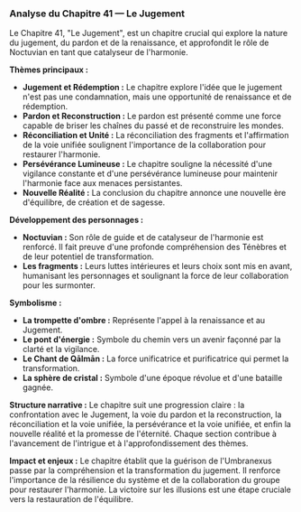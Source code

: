 ### Analyse du Chapitre 41 — Le Jugement

Le Chapitre 41, "Le Jugement", est un chapitre crucial qui explore la nature du jugement, du pardon et de la renaissance, et approfondit le rôle de Noctuvian en tant que catalyseur de l'harmonie.

**Thèmes principaux :**
*   **Jugement et Rédemption :** Le chapitre explore l'idée que le jugement n'est pas une condamnation, mais une opportunité de renaissance et de rédemption.
*   **Pardon et Reconstruction :** Le pardon est présenté comme une force capable de briser les chaînes du passé et de reconstruire les mondes.
*   **Réconciliation et Unité :** La réconciliation des fragments et l'affirmation de la voie unifiée soulignent l'importance de la collaboration pour restaurer l'harmonie.
*   **Persévérance Lumineuse :** Le chapitre souligne la nécessité d'une vigilance constante et d'une persévérance lumineuse pour maintenir l'harmonie face aux menaces persistantes.
*   **Nouvelle Réalité :** La conclusion du chapitre annonce une nouvelle ère d'équilibre, de création et de sagesse.

**Développement des personnages :**
*   **Noctuvian :** Son rôle de guide et de catalyseur de l'harmonie est renforcé. Il fait preuve d'une profonde compréhension des Ténèbres et de leur potentiel de transformation.
*   **Les fragments :** Leurs luttes intérieures et leurs choix sont mis en avant, humanisant les personnages et soulignant la force de leur collaboration pour les surmonter.

**Symbolisme :**
*   **La trompette d'ombre :** Représente l'appel à la renaissance et au Jugement.
*   **Le pont d'énergie :** Symbole du chemin vers un avenir façonné par la clarté et la vigilance.
*   **Le Chant de Qālmān :** La force unificatrice et purificatrice qui permet la transformation.
*   **La sphère de cristal :** Symbole d'une époque révolue et d'une bataille gagnée.

**Structure narrative :**
Le chapitre suit une progression claire : la confrontation avec le Jugement, la voie du pardon et la reconstruction, la réconciliation et la voie unifiée, la persévérance et la voie unifiée, et enfin la nouvelle réalité et la promesse de l'éternité. Chaque section contribue à l'avancement de l'intrigue et à l'approfondissement des thèmes.

**Impact et enjeux :**
Le chapitre établit que la guérison de l'Umbranexus passe par la compréhension et la transformation du jugement. Il renforce l'importance de la résilience du système et de la collaboration du groupe pour restaurer l'harmonie. La victoire sur les illusions est une étape cruciale vers la restauration de l'équilibre.
